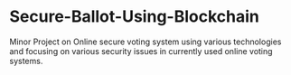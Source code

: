 # Secure-Ballot-Using-Blockchain
Minor Project on Online secure voting system using various technologies and focusing on various security issues in currently used online voting systems.

